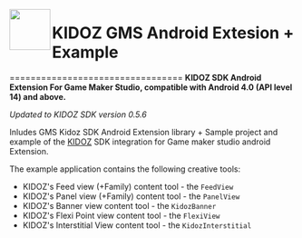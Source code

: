 <a href="url"><img src="https://github.com/Kidoz-SDK/Kidoz_Android_SDK_Example/blob/master/graphics/App%20icon.png" align="left" height="72" width="72" ></a>

# KIDOZ GMS Android Extesion + Example
=================================
**KIDOZ SDK Android Extension For Game Maker Studio, compatible with Android 4.0 (API level 14) and above.** 

*Updated to KIDOZ SDK version 0.5.6*
 
Inludes GMS Kidoz SDK Android Extension library + Sample project and example of the [KIDOZ](http://www.kidoz.net) SDK integration for Game maker studio android Extension.

The example application contains the following creative tools:
* KIDOZ's Feed view (+Family) content tool - the `FeedView`
* KIDOZ's Panel view (+Family) content tool - the `PanelView`
* KIDOZ's Banner view  content tool - the `KidozBanner`
* KIDOZ's Flexi Point view content tool - the `FlexiView`
* KIDOZ's Interstitial View content tool - the `KidozInterstitial`
